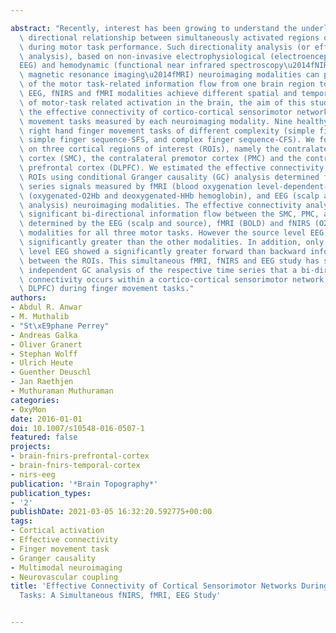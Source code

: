 ---
abstract: "Recently, interest has been growing to understand the underlying dynamic\
  \ directional relationship between simultaneously activated regions of the brain\
  \ during motor task performance. Such directionality analysis (or effective connectivity\
  \ analysis), based on non-invasive electrophysiological (electroencephalography\u2014\
  EEG) and hemodynamic (functional near infrared spectroscopy\u2014fNIRS; and functional\
  \ magnetic resonance imaging\u2014fMRI) neuroimaging modalities can provide an estimate\
  \ of the motor task-related information flow from one brain region to another. Since\
  \ EEG, fNIRS and fMRI modalities achieve different spatial and temporal resolutions\
  \ of motor-task related activation in the brain, the aim of this study was to determine\
  \ the effective connectivity of cortico-cortical sensorimotor networks during finger\
  \ movement tasks measured by each neuroimaging modality. Nine healthy subjects performed\
  \ right hand finger movement tasks of different complexity (simple finger tapping-FT,\
  \ simple finger sequence-SFS, and complex finger sequence-CFS). We focused our observations\
  \ on three cortical regions of interest (ROIs), namely the contralateral sensorimotor\
  \ cortex (SMC), the contralateral premotor cortex (PMC) and the contralateral dorsolateral\
  \ prefrontal cortex (DLPFC). We estimated the effective connectivity between these\
  \ ROIs using conditional Granger causality (GC) analysis determined from the time\
  \ series signals measured by fMRI (blood oxygenation level-dependent-BOLD), fNIRS\
  \ (oxygenated-O2Hb and deoxygenated-HHb hemoglobin), and EEG (scalp and source level\
  \ analysis) neuroimaging modalities. The effective connectivity analysis showed\
  \ significant bi-directional information flow between the SMC, PMC, and DLPFC as\
  \ determined by the EEG (scalp and source), fMRI (BOLD) and fNIRS (O2Hb and HHb)\
  \ modalities for all three motor tasks. However the source level EEG GC values were\
  \ significantly greater than the other modalities. In addition, only the source\
  \ level EEG showed a significantly greater forward than backward information flow\
  \ between the ROIs. This simultaneous fMRI, fNIRS and EEG study has shown through\
  \ independent GC analysis of the respective time series that a bi-directional effective\
  \ connectivity occurs within a cortico-cortical sensorimotor network (SMC, PMC and\
  \ DLPFC) during finger movement tasks."
authors:
- Abdul R. Anwar
- M. Muthalib
- "St\xE9phane Perrey"
- Andreas Galka
- Oliver Granert
- Stephan Wolff
- Ulrich Heute
- Guenther Deuschl
- Jan Raethjen
- Muthuraman Muthuraman
categories:
- OxyMon
date: 2016-01-01
doi: 10.1007/s10548-016-0507-1
featured: false
projects:
- brain-fnirs-prefrontal-cortex
- brain-fnirs-temporal-cortex
- nirs-eeg
publication: '*Brain Topography*'
publication_types:
- '2'
publishDate: 2021-03-05 16:32:20.592775+00:00
tags:
- Cortical activation
- Effective connectivity
- Finger movement task
- Granger causality
- Multimodal neuroimaging
- Neurovascular coupling
title: 'Effective Connectivity of Cortical Sensorimotor Networks During Finger Movement
  Tasks: A Simultaneous fNIRS, fMRI, EEG Study'

---
